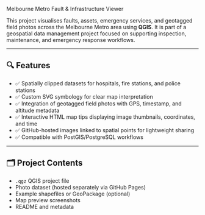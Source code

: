 Melbourne Metro Fault & Infrastructure Viewer

This project visualises faults, assets, emergency services, and geotagged field photos across the Melbourne Metro area using **QGIS**. It is part of a geospatial data management project focused on supporting inspection, maintenance, and emergency response workflows.

---

## 🔍 Features

- ✅ Spatially clipped datasets for hospitals, fire stations, and police stations  
- ✅ Custom SVG symbology for clear map interpretation  
- ✅ Integration of geotagged field photos with GPS, timestamp, and altitude metadata  
- ✅ Interactive HTML map tips displaying image thumbnails, coordinates, and time  
- ✅ GitHub-hosted images linked to spatial points for lightweight sharing  
- ✅ Compatible with PostGIS/PostgreSQL workflows

---

## 🗂 Project Contents

- `.qgz` QGIS project file  
- Photo dataset (hosted separately via GitHub Pages)  
- Example shapefiles or GeoPackage (optional)  
- Map preview screenshots  
- README and metadata

